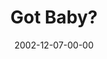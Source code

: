 ---
layout: message
category: message
series: "Got Christmas?"
title: "Got Baby?"
date: 2002-12-07-00-00
message_id: 252
---